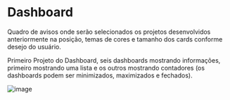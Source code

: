 # Dashboard

Quadro de avisos onde serão selecionados os projetos desenvolvidos anteriormente na posição, temas de cores e tamanho dos cards conforme desejo do usuário.

Primeiro Projeto do Dashboard, seis dashboards mostrando informações, primeiro mostrando uma lista e os outros mostrando contadores (os dashboards podem ser minimizados, maximizados e fechados).

![image](https://user-images.githubusercontent.com/92814178/143058466-2f13bbd1-688b-47f7-b1b2-fbcd45786393.png)
